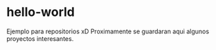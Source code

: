 # hello-world
Ejemplo para repositorios xD
Proximamente  se guardaran aqui algunos proyectos interesantes.
